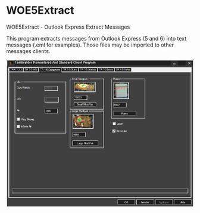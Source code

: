 # WOE5Extract
WOE5Extract - Outlook Express Extract Messages

This program extracts messages from Outlook Express (5 and 6) into text messages (.eml for examples).
Those files may be imported to other messages clients.

![TRCheatWin2a](https://github.com/Ian-Macallan/TRCheatWin/blob/ccbbc8ec8dd1ab657f42c5469ed84f5aa23e84db/Pictures/TRCheatWin2a.png)
